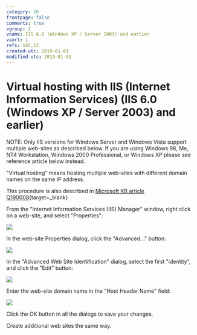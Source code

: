 ```yaml
---
category: 16
frontpage: false
comments: true
vgroup: 2
vname: IIS 6.0 (Windows XP / Server 2003) and earlier
vsort: 1
refs: 145,12
created-utc: 2019-01-01
modified-utc: 2019-01-01
---
```

# Virtual hosting with IIS (Internet Information Services) (IIS 6.0 (Windows XP / Server 2003) and earlier)

NOTE: Only IIS versions for Windows Server and Windows Vista support multiple web-sites as described below. If you are using Windows 98, Me, NT4 Workstation, Windows 2000 Professional, or Windows XP please see reference article below instead.

"Virtual hosting" means hosting multiple web-sites with different domain names on the same IP address.

This procedure is also described in [Microsoft KB article Q190008](http://support.microsoft.com/kb/q190008/){target=_blank}

From the "Internet Information Services (IIS) Manager" window, right click on a web-site, and select "Properties":

![](img/143/1.png)

In the web-site Properties dialog, click the "Advanced..." button:

![](img/143/2.png)

In the "Advanced Web Site Identification" dialog, select the first "identity", and click the "Edit" button:

![](img/143/3.png)

Enter the web-site domain name in the "Host Header Name" field:

![](img/143/4.png)

Click the OK button in all the dialogs to save your changes.

Create additional web sites the same way.

